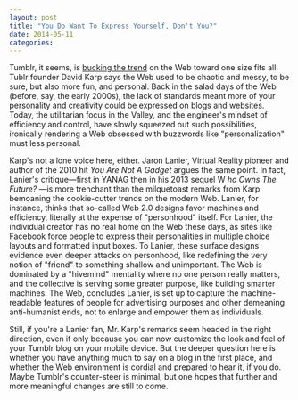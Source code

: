 ```yaml
---
layout: post
title: "You Do Want To Express Yourself, Don't You?"
date: 2014-05-11
categories: 
---
```


Tumblr, it seems, is [bucking the
trend](http://www.theverge.com/2014/5/6/5684212/tumblr-declares-war-on-the-internets-identity-crisis)
 on the Web toward one size fits all. Tublr founder David Karp says the Web
used to be chaotic and messy, to be sure, but also more fun, and personal. Back
in the salad days of the Web (before, say, the early 2000s), the lack of
standards meant more of your personality and creativity could be expressed on
blogs and websites. Today, the utilitarian focus in the Valley, and the
engineer's mindset of efficiency and control, have slowly squeezed out such
possibilities, ironically rendering a Web obsessed with buzzwords like
"personalization" must less personal. 

Karp's not a lone voice here, either. Jaron Lanier, Virtual Reality pioneer and
author of the 2010 hit _You Are Not A Gadget_ argues the same point. In fact,
Lanier's critique&mdash;first in YANAG then in his 2013 sequel W _ho Owns The
Future?_ &mdash;is more trenchant than the milquetoast remarks from Karp
bemoaning the cookie-cutter trends on the modern Web. Lanier, for instance,
thinks that so-called Web 2.0 designs favor machines and efficiency, literally
at the expense of "personhood" itself. For Lanier, the individual creator has
no real home on the Web these days, as sites like Facebook force people to
express their personalities in multiple choice layouts and formatted input
boxes. To Lanier, these surface designs evidence even deeper attacks on
personhood, like redefining the very notion of "friend" to something shallow and
unimportant. The Web is dominated by a "hivemind" mentality where no one person
really matters, and the collective is serving some greater purpose, like
building smarter machines. The Web, concludes Lanier, is set up to capture the
machine-readable features of people for advertising purposes and other demeaning
anti-humanist ends, not to enlarge and empower them as individuals. 

Still, if you're a Lanier fan, Mr. Karp's remarks seem headed in the right
direction, even if only because you can now customize the look and feel of your
Tumblr blog on your mobile device. But the deeper question here is whether you
have anything much to say on a blog in the first place, and whether the Web
environment is cordial and prepared to hear it, if you do. Maybe Tumblr's
counter-steer is minimal, but one hopes that further and more meaningful changes
are still to come.
